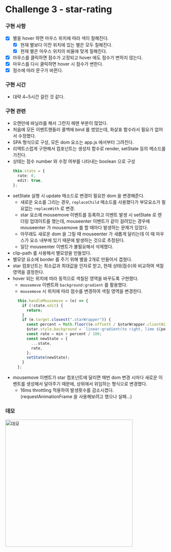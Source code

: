 # Challenge 3 - star-rating


### 구현 사항
- [x] 별을 hover 하면 마우스 위치에 따라 색이 칠해진다.
  - [x] 현재 별보다 이전 위치에 있는 별은 모두 칠해진다.
  - [x] 현재 별은 마우스 위치의 비율에 맞게 칠해진다.
- [x] 마우스를 클릭하면 점수가 고정되고 hover 에도 점수가 변하지 않는다.
- [x] 마우스를 다시 클릭하면 hover 시 점수가 변한다.
- [x] 점수에 따라 문구가 바뀐다.

### 구현 시간
- 대략 4~5시간 걸린 것 같다.


### 구현 관련
- 오랜만에 바닐라를 해서 그런지 헤맨 부분이 많았다.
- 처음에 모든 이벤트핸들러 콜백에 bind 를 썼었는데, 화살표 함수라서 필요가 없어서 수정했다.
- SPA 형식으로 구성, 모든 dom 요소는 app.js 에서부터 그려진다.
- 리액트스럽게 구현해서 컴포넌트는 생성자 함수로 render, setState 등의 메소드를 가진다.
- 상태는 점수 number 와 수정 여부를 나타내는 boolean 으로 구성
  ```typescript
  this.state = {
    rate: 0,
    edit: true,
  };
  ``` 
- setState 실행 시 update 메소드로 변경이 필요한 dom 을 변경해준다.
  - 새로운 요소를 그리는 경우, `replaceChild` 메소드를 사용했다가 부모요소가 필요없는 `replaceWith` 로 변경.
  - star 요소에 mousemove 이벤트를 등록하고 이벤트 발생 시 setState 로 렌더링 업데이트를 했는데, mouseenter 이벤트가 같이 걸려있는 경우에 mouseenter 가 mousemove 를 할 때마다 발생하는 문제가 있었다.
  - 아무래도 새로운 dom 을 그릴 때 mouseenter 가 새롭게 달리는데 이 때 마우스가 요소 내부에 있기 때문에 발생하는 것으로 추정된다.
  - 일단 mouseenter 이벤트가 불필요해서 삭제했다.
- clip-path 를 사용해서 별모양을 만들었다.
- 별모양 요소에 border 를 주기 위해 별을 2개로 만들어서 겹쳤다.
- star 컴포넌트는 최소값과 최대값을 인자로 받고, 현재 상태(점수)와 비교하여 색칠 영역을 결정한다.
- hover 되는 위치에 따라 동적으로 색칠된 영역을 바꾸도록 구현했다.
  - `mousemove` 이벤트와 `background:gradient` 를 활용했다.
  - `mousemove` 시 위치에 따라 점수를 변경하여 색칠 영역을 변경한다.
  ```ts
    this.handleMousemove = (e) => {
      if (!state.edit) {
        return;
      }
      if (e.target.closest(".starWrapper")) {
        const percent = Math.floor((e.offsetX / $starWrapper.clientWidth) * 100);
        $star.style.background = `linear-gradient(to right, lime ${percent}%, white ${percent}%)`;
        const rate = min + percent / 100;
        const newState = {
          ...state,
          rate,
        };
        setState(newState);
      }
    };
  ```
- mousemove 이벤트가 star 컴포넌트에 달리면 매번 dom 변경 시마다 새로운 이벤트를 생성해서 달아주기 때문에, 상위에서 위임하는 형식으로 변경했다.
  - 16ms throttling 적용하여 발생횟수를 감소시켰다. (requestAnimationFrame 을 사용해보려고 했으나 실패...)

### 데모
<img src="https://github.com/FEChallenge/challenges/assets/90082464/4c7075dd-e1c7-4783-9cb9-1c07fb6d8fec" width="400" alt="데모"/>